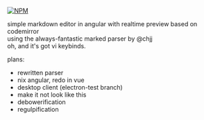 [![NPM](https://nodei.co/npm/markvi.png?downloads=true&downloadRank=true&stars=true)](https://nodei.co/npm/markvi/)

simple markdown editor in angular with realtime preview
based on codemirror  
using the always-fantastic marked parser by @chjj  
oh, and it's got vi keybinds.

plans:
* rewritten parser
* nix angular, redo in vue
* desktop client (electron-test branch)
* make it not look like this
* debowerification
* regulpification

